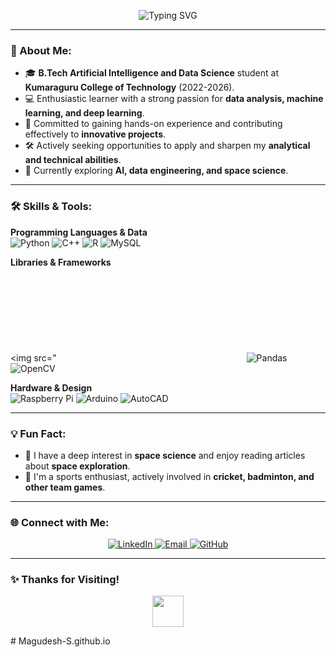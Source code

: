 
<p align="center">
<img src="https://readme-typing-svg.demolab.com?font=Fira+Code&weight=600&size=24&pause=1000&color=3498DB&center=true&vCenter=true&width=600&lines=Hey+There!;I+am+Magudesh!;I'm+an+AI+%26+Data+Science+Enthusiast;Let's+Build+Something+Amazing!" alt="Typing SVG" />
</p>

---

### 🌟 About Me:
- 🎓 **B.Tech Artificial Intelligence and Data Science** student at **Kumaraguru College of Technology** (2022-2026).
- 💻 Enthusiastic learner with a strong passion for **data analysis, machine learning, and deep learning**.
- 🚀 Committed to gaining hands-on experience and contributing effectively to **innovative projects**.
- 🛠️ Actively seeking opportunities to apply and sharpen my **analytical and technical abilities**.
- 🌱 Currently exploring **AI, data engineering, and space science**.

---

### 🛠️ Skills & Tools:
  **Programming Languages & Data**
  <br>
  <img src="https://skillicons.dev/icons?i=python" title="Python" />
  <img src="https://skillicons.dev/icons?i=cpp" title="C++" />
  <img src="https://skillicons.dev/icons?i=r" title="R" />
  <img src="https://skillicons.dev/icons?i=mysql" title="MySQL" />

  **Libraries & Frameworks**
  <br>
  <img src="<svg xmlns="https://icon.icepanel.io/Technology/svg/NumPy.svg" title="NumPy" />
  <img src="https://skillicons.dev/icons?i=pandas" title="Pandas" />
  <img src="https://skillicons.dev/icons?i=opencv" title="OpenCV" />

  **Hardware & Design**
  <br>
  <img src="https://skillicons.dev/icons?i=raspberrypi" title="Raspberry Pi" />
  <img src="https://skillicons.dev/icons?i=arduino" title="Arduino" />
  <img src="https://skillicons.dev/icons?i=autocad" title="AutoCAD" />
  
---

### 💡 Fun Fact:
- 🚀 I have a deep interest in **space science** and enjoy reading articles about **space exploration**.
- 🏏 I'm a sports enthusiast, actively involved in **cricket, badminton, and other team games**.


---

### 🌐 Connect with Me:
<p align="center">
  <a href="https://www.linkedin.com/in/magudesh-s-5749252a2/" target="_blank">
    <img src="https://img.shields.io/badge/LinkedIn-0077B5?style=for-the-badge&logo=linkedin&logoColor=white" alt="LinkedIn" />
  </a>
  <a href="mailto:smagudeshkmd@gmail.com" target="_blank">
    <img src="https://img.shields.io/badge/Email-D14836?style=for-the-badge&logo=gmail&logoColor=white" alt="Email" />
  </a>
   <a href="https://github.com/Magudesh-S" target="_blank">
    <img src="https://img.shields.io/badge/GitHub-181717?style=for-the-badge&logo=github&logoColor=white" alt="GitHub" />
  </a>
</p>

---

### ✨ Thanks for Visiting!
<p align="center">
  <img src="https://media.giphy.com/media/hvRJCLFzcasrR4ia7z/giphy.gif" width="50">
</p>
# Magudesh-S.github.io
